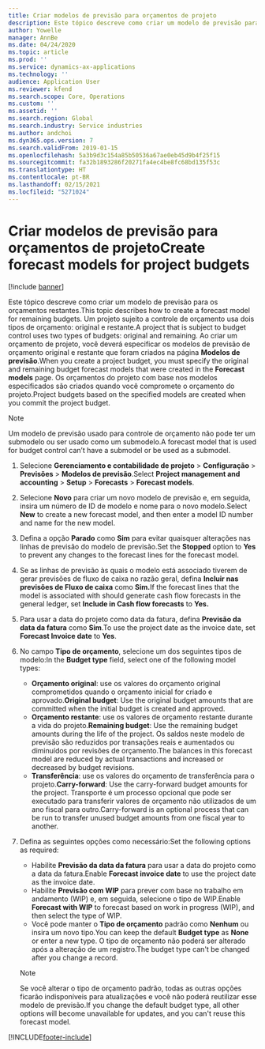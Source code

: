 ```yaml
---
title: Criar modelos de previsão para orçamentos de projeto
description: Este tópico descreve como criar um modelo de previsão para os orçamentos restantes.
author: Yowelle
manager: AnnBe
ms.date: 04/24/2020
ms.topic: article
ms.prod: ''
ms.service: dynamics-ax-applications
ms.technology: ''
audience: Application User
ms.reviewer: kfend
ms.search.scope: Core, Operations
ms.custom: ''
ms.assetid: ''
ms.search.region: Global
ms.search.industry: Service industries
ms.author: andchoi
ms.dyn365.ops.version: 7
ms.search.validFrom: 2019-01-15
ms.openlocfilehash: 5a3b9d3c154a85b50536a67ae0eb45d9b4f25f15
ms.sourcegitcommit: fa32b1893286f20271fa4ec4be8fc68bd135f53c
ms.translationtype: HT
ms.contentlocale: pt-BR
ms.lasthandoff: 02/15/2021
ms.locfileid: "5271024"
---
```

# <a name="create-forecast-models-for-project-budgets"></a><span data-ttu-id="21081-103">Criar modelos de previsão para orçamentos de projeto</span><span class="sxs-lookup"><span data-stu-id="21081-103">Create forecast models for project budgets</span></span> 

[!include [banner](../includes/banner.md)]

<span data-ttu-id="21081-104">Este tópico descreve como criar um modelo de previsão para os orçamentos restantes.</span><span class="sxs-lookup"><span data-stu-id="21081-104">This topic describes how to create a forecast model for remaining budgets.</span></span> <span data-ttu-id="21081-105">Um projeto sujeito a controle de orçamento usa dois tipos de orçamento: original e restante.</span><span class="sxs-lookup"><span data-stu-id="21081-105">A project that is subject to budget control uses two types of budgets: original and remaining.</span></span> <span data-ttu-id="21081-106">Ao criar um orçamento de projeto, você deverá especificar os modelos de previsão de orçamento original e restante que foram criados na página **Modelos de previsão**.</span><span class="sxs-lookup"><span data-stu-id="21081-106">When you create a project budget, you must specify the original and remaining budget forecast models that were created in the **Forecast models** page.</span></span> <span data-ttu-id="21081-107">Os orçamentos do projeto com base nos modelos especificados são criados quando você compromete o orçamento do projeto.</span><span class="sxs-lookup"><span data-stu-id="21081-107">Project budgets based on the specified models are created when you commit the project budget.</span></span>

> [!NOTE]
> <span data-ttu-id="21081-108">Um modelo de previsão usado para controle de orçamento não pode ter um submodelo ou ser usado como um submodelo.</span><span class="sxs-lookup"><span data-stu-id="21081-108">A forecast model that is used for budget control can’t have a submodel or be used as a submodel.</span></span>

1. <span data-ttu-id="21081-109">Selecione **Gerenciamento e contabilidade de projeto** > **Configuração** > **Previsões**  > **Modelos de previsão**.</span><span class="sxs-lookup"><span data-stu-id="21081-109">Select **Project management and accounting** > **Setup** > **Forecasts**  > **Forecast models**.</span></span>
2. <span data-ttu-id="21081-110">Selecione **Novo** para criar um novo modelo de previsão e, em seguida, insira um número de ID de modelo e nome para o novo modelo.</span><span class="sxs-lookup"><span data-stu-id="21081-110">Select **New** to create a new forecast model, and then enter a model ID number and name for the new model.</span></span> 
3. <span data-ttu-id="21081-111">Defina a opção **Parado** como **Sim** para evitar quaisquer alterações nas linhas de previsão do modelo de previsão.</span><span class="sxs-lookup"><span data-stu-id="21081-111">Set the **Stopped** option to **Yes** to prevent any changes to the forecast lines for the forecast model.</span></span> 
4. <span data-ttu-id="21081-112">Se as linhas de previsão às quais o modelo está associado tiverem de gerar previsões de fluxo de caixa no razão geral, defina **Incluir nas previsões de Fluxo de caixa** como **Sim.**</span><span class="sxs-lookup"><span data-stu-id="21081-112">If the forecast lines that the model is associated with should generate cash flow forecasts in the general ledger, set **Include in Cash flow forecasts** to **Yes.**</span></span> 
5. <span data-ttu-id="21081-113">Para usar a data do projeto como data da fatura, defina **Previsão da data da fatura** como **Sim**.</span><span class="sxs-lookup"><span data-stu-id="21081-113">To use the project date as the invoice date, set **Forecast Invoice date** to **Yes**.</span></span> 
6. <span data-ttu-id="21081-114">No campo **Tipo de orçamento**, selecione um dos seguintes tipos de modelo:</span><span class="sxs-lookup"><span data-stu-id="21081-114">In the **Budget type** field, select one of the following model types:</span></span>

   - <span data-ttu-id="21081-115">**Orçamento original**: use os valores do orçamento original comprometidos quando o orçamento inicial for criado e aprovado.</span><span class="sxs-lookup"><span data-stu-id="21081-115">**Original budget**: Use the original budget amounts that are committed when the initial budget is created and approved.</span></span>
   - <span data-ttu-id="21081-116">**Orçamento restante**: use os valores de orçamento restante durante a vida do projeto.</span><span class="sxs-lookup"><span data-stu-id="21081-116">**Remaining budget**: Use the remaining budget amounts during the life of the project.</span></span> <span data-ttu-id="21081-117">Os saldos neste modelo de previsão são reduzidos por transações reais e aumentados ou diminuídos por revisões de orçamento.</span><span class="sxs-lookup"><span data-stu-id="21081-117">The balances in this forecast model are reduced by actual transactions and increased or decreased by budget revisions.</span></span>
   - <span data-ttu-id="21081-118">**Transferência**: use os valores do orçamento de transferência para o projeto.</span><span class="sxs-lookup"><span data-stu-id="21081-118">**Carry-forward**: Use the carry-forward budget amounts for the project.</span></span> <span data-ttu-id="21081-119">Transporte é um processo opcional que pode ser executado para transferir valores de orçamento não utilizados de um ano fiscal para outro.</span><span class="sxs-lookup"><span data-stu-id="21081-119">Carry-forward is an optional process that can be run to transfer unused budget amounts from one fiscal year to another.</span></span>

7. <span data-ttu-id="21081-120">Defina as seguintes opções como necessário:</span><span class="sxs-lookup"><span data-stu-id="21081-120">Set the following options as required:</span></span>

   - <span data-ttu-id="21081-121">Habilite **Previsão da data da fatura** para usar a data do projeto como a data da fatura.</span><span class="sxs-lookup"><span data-stu-id="21081-121">Enable **Forecast invoice date** to use the project date as the invoice date.</span></span>
   - <span data-ttu-id="21081-122">Habilite **Previsão com WIP** para prever com base no trabalho em andamento (WIP) e, em seguida, selecione o tipo de WIP.</span><span class="sxs-lookup"><span data-stu-id="21081-122">Enable **Forecast with WIP** to forecast based on work in progress (WIP), and then select the type of WIP.</span></span> 
   - <span data-ttu-id="21081-123">Você pode manter o **Tipo de orçamento** padrão como **Nenhum** ou insira um novo tipo.</span><span class="sxs-lookup"><span data-stu-id="21081-123">You can keep the default **Budget type** as **None** or enter a new type.</span></span> <span data-ttu-id="21081-124">O tipo de orçamento não poderá ser alterado após a alteração de um registro.</span><span class="sxs-lookup"><span data-stu-id="21081-124">The budget type can't be changed after you change a record.</span></span>     
    > [!NOTE]
    > <span data-ttu-id="21081-125">Se você alterar o tipo de orçamento padrão, todas as outras opções ficarão indisponíveis para atualizações e você não poderá reutilizar esse modelo de previsão.</span><span class="sxs-lookup"><span data-stu-id="21081-125">If you change the default budget type, all other options will become unavailable for updates, and you can't reuse this forecast model.</span></span> 
   


 



[!INCLUDE[footer-include](../includes/footer-banner.md)]